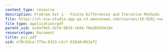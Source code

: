 ```yaml
---
content_type: resource
description: Problem Set 1 - Finite Differences and Iterative Methods
file: https://ol-ocw-studio-app-qa.s3.amazonaws.com/courses/16-920j-numerical-methods-for-partial-differential-equations-sma-5212-spring-2003/e70c5dca7f5a8333c5cf818a8c063af2_ps1.pdf
file_type: application/pdf
parent_uid: ec0af9e5-2ef4-9819-c6d4-70e2856d419a
resourcetype: Document
title: ps1.pdf
uid: e70c5dca-7f5a-8333-c5cf-818a8c063af2
---
```


